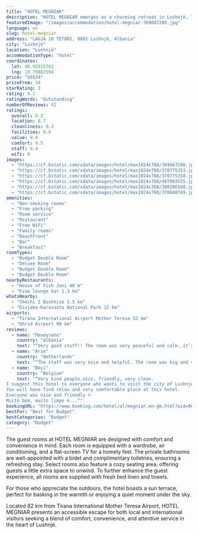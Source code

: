 ```yaml
---
title: "HOTEL MEGNIAR"
description: "HOTEL MEGNIAR emerges as a charming retreat in Lushnjë, located a mere 46 km from the iconic Rock of Kavaje."
featuredImage: "/images/accommodation/hotel-megniar-369667280.jpg"
language: en
slug: hotel-megniar
address: "LAGJA 18 TETORI, 9001 Lushnjë, Albania"
city: "Lushnjë"
location: "Lushnjë"
accommodationType: "hotel"
coordinates:
  lat: 40.92915762
  lng: 19.70882594
price: "US$34"
priceFrom: 34
starRating: 3
rating: 9.2
ratingWords: "Outstanding"
numberOfReviews: 41
ratings:
  overall: 9.2
  location: 8.7
  cleanliness: 9.3
  facilities: 8.8
  value: 9.4
  comfort: 9.5
  staff: 9.4
  wifi: 0
images:
  - "https://cf.bstatic.com/xdata/images/hotel/max1024x768/369667280.jpg?k=2ca59b22d2e2f9bbe0e2e1ca88255e9f3dcc33c714d3ae7ea3e7c6e10ef67f48&o=&hp=1"
  - "https://cf.bstatic.com/xdata/images/hotel/max1024x768/370775353.jpg?k=e46e627e203709ed58f1813bc97328871342b4113e0e91430d536f13e00027e0&o=&hp=1"
  - "https://cf.bstatic.com/xdata/images/hotel/max1024x768/370775350.jpg?k=e995391c1229dcc2182a45406b3a079a81982c9f391b01371e38d69136669680&o=&hp=1"
  - "https://cf.bstatic.com/xdata/images/hotel/max1024x768/407893555.jpg?k=09759f19fe35fe8dc6fd7101d71037505b720f98f8b40f871decfb8728711816&o=&hp=1"
  - "https://cf.bstatic.com/xdata/images/hotel/max1024x768/388286508.jpg?k=d93bc686b6d0caa599bab4ce0ffcbe640773b2a38331f7053f48dc0f267ecdbe&o=&hp=1"
  - "https://cf.bstatic.com/xdata/images/hotel/max1024x768/370848749.jpg?k=3be3b3e46d91fd0fe67f7c5f091adc7b8c87aa796d344d8027df4f6e55a497e4&o=&hp=1"
amenities:
  - "Non-smoking rooms"
  - "Free parking"
  - "Room service"
  - "Restaurant"
  - "Free WiFi"
  - "Family rooms"
  - "Beachfront"
  - "Bar"
  - "Breakfast"
roomTypes:
  - "Budget Double Room"
  - "Deluxe Room"
  - "Budget Double Room"
  - "Budget Double Room"
nearbyRestaurants:
  - "House of Fish Joni 40 m"
  - "Five lounge bar 1.3 km"
whatsNearby:
  - "Sheshi I Bashkise 1.5 km"
  - "Divjake-Karavasta National Park 12 km"
airports:
  - "Tirana International Airport Mother Teresa 52 km"
  - "Ohrid Airport 90 km"
reviews:
  - name: "Παναγιώτα"
    country: "Albania"
    text: "“Very good stuff!! The room was very peaceful and calm..it’s on the road but you don’t hear any cars or something from outside..It’s new and clean!!”"
  - name: "Arie"
    country: "Netherlands"
    text: "“The staff was very nice and helpful. The room was big and very clean. Nice breakfast in the morning in the restaurant. Lushnje is a good place to stay for a few days.”"
  - name: "Boçi"
    country: "Belgium"
    text: "“Very kind people,nice, friendly, very clean.
I suggest this hotel to everyone who wants to visit the city of Lushnje.
You will hone find relax and very comfortable place at this hotel.
Everyone was nice and friendly ☺️
Muito bom, muito limpo é...”"
bookingURL: "https://www.booking.com/hotel/al/megniar.en-gb.html?aid=8035640"
bestFor: "Best for Budget"
bestCategories: "Budget"
category: "Budget"
---
```


The guest rooms at HOTEL MEGNIAR are designed with comfort and convenience in mind. Each room is equipped with a wardrobe, air conditioning, and a flat-screen TV for a homely feel. The private bathrooms are well-appointed with a bidet and complimentary toiletries, ensuring a refreshing stay. Select rooms also feature a cozy seating area, offering guests a little extra space to unwind. To further enhance the guest experience, all rooms are supplied with fresh bed linen and towels.

For those who appreciate the outdoors, the hotel boasts a sun terrace, perfect for basking in the warmth or enjoying a quiet moment under the sky. 

Located 82 km from Tirana International Mother Teresa Airport, HOTEL MEGNIAR presents an accessible escape for both local and international visitors seeking a blend of comfort, convenience, and attentive service in the heart of Lushnjë.